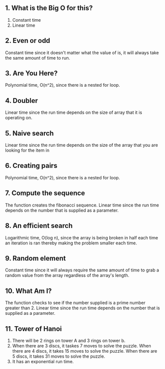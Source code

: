 ## 1. What is the Big O for this?
   1. Constant time
   2. Linear time
## 2. Even or odd
   Constant time since it doesn't matter what the value of is, it will always take the same amount of time to run.
## 3. Are You Here?
   Polynomial time, O(n^2), since there is a nested for loop.
## 4. Doubler
   Linear time since the run time depends on the size of array that it is operating on.
## 5. Naive search
   Linear time since the run time depends on the size of the array that you are looking for the item in
## 6. Creating pairs
   Polynomial time, O(n^2), since there is a nested for loop.
## 7. Compute the sequence
   The function creates the fibonacci sequence. Linear time since the run time depends on the number that is supplied as a parameter.
## 8. An efficient search
  Logarithmic time, O(log n), since the array is being broken in half each time an iteration is ran thereby making the problem smaller each time.
## 9. Random element
  Constant time since it will always require the same amount of time to grab a random value from the array regardless of the array's length.
## 10. What Am I?
  The function checks to see if the number supplied is a prime number greater than 2. Linear time since the run time depends on the number that is supplied as a parameter.
## 11. Tower of Hanoi
  1. There will be 2 rings on tower A and 3 rings on tower b.
  2. When there are 3 discs, it taskes 7 moves to solve the puzzle. When there are 4 discs, it takes 15 moves to solve the puzzle. When there are 5 discs, it takes 31 moves to solve the puzzle. 
  3. It has an exponential run time.